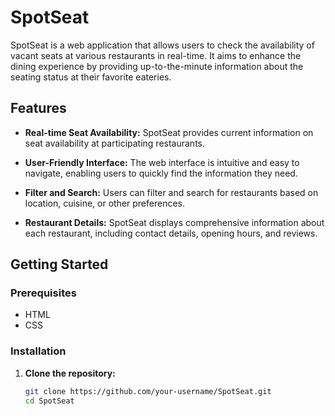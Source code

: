 # SpotSeat

SpotSeat is a web application that allows users to check the availability of vacant seats at various restaurants in real-time. It aims to enhance the dining experience by providing up-to-the-minute information about the seating status at their favorite eateries.

## Features

- **Real-time Seat Availability:** SpotSeat provides current information on seat availability at participating restaurants.

- **User-Friendly Interface:** The web interface is intuitive and easy to navigate, enabling users to quickly find the information they need.

- **Filter and Search:** Users can filter and search for restaurants based on location, cuisine, or other preferences.

- **Restaurant Details:** SpotSeat displays comprehensive information about each restaurant, including contact details, opening hours, and reviews.

## Getting Started

### Prerequisites

- HTML
- CSS

### Installation

1. **Clone the repository:**

   ```bash
   git clone https://github.com/your-username/SpotSeat.git
   cd SpotSeat

